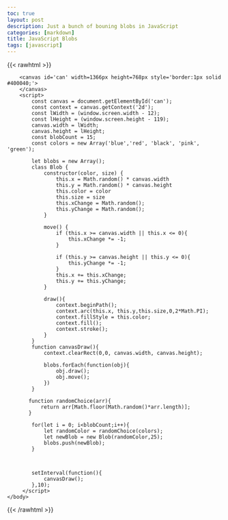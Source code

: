 ```yaml
---
toc: true
layout: post
description: Just a bunch of bouning blobs in JavaScript
categories: [markdown]
title: JavaScript Blobs
tags: [javascript]
---
```

{{< rawhtml >}}
<html>
    <body>
        
        <canvas id='can' width=1366px height=768px style='border:1px solid #400040;'>
        </canvas>
        <script>
            const canvas = document.getElementById('can');
            const context = canvas.getContext('2d');
            const lWidth = (window.screen.width - 12);
            const lHeight = (window.screen.height - 119);
            canvas.width = lWidth;
            canvas.height = lHeight;
            const blobCount = 15;
            const colors = new Array('blue','red', 'black', 'pink', 'green');

            let blobs = new Array();
            class Blob {
                constructor(color, size) {
                    this.x = Math.random() * canvas.width
                    this.y = Math.random() * canvas.height
                    this.color = color
                    this.size = size
                    this.xChange = Math.random();
                    this.yChange = Math.random();
                }

                move() {
                    if (this.x >= canvas.width || this.x <= 0){
                        this.xChange *= -1;
                    } 

                    if (this.y >= canvas.height || this.y <= 0){
                        this.yChange *= -1;
                    }
                    this.x += this.xChange;
                    this.y += this.yChange;
                }

                draw(){
                    context.beginPath();
                    context.arc(this.x, this.y,this.size,0,2*Math.PI);
                    context.fillStyle = this.color;
                    context.fill();
                    context.stroke();
                }
            }
            function canvasDraw(){
                context.clearRect(0,0, canvas.width, canvas.height);

                blobs.forEach(function(obj){
                    obj.draw();
                    obj.move();
                })
            }

           function randomChoice(arr){
               return arr[Math.floor(Math.random()*arr.length)];
           }

            for(let i = 0; i<blobCount;i++){
                let randomColor = randomChoice(colors);
                let newBlob = new Blob(randomColor,25);
                blobs.push(newBlob);
            }

            

            setInterval(function(){
                canvasDraw();
            },10);
         </script>
    </body>
</html>

{{< /rawhtml >}}